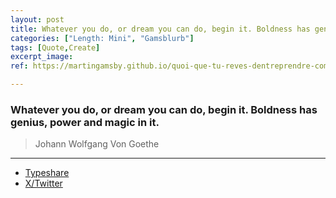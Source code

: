```yaml
---
layout: post
title: Whatever you do, or dream you can do, begin it. Boldness has genius, power and magic in it.
categories: ["Length: Mini", "Gamsblurb"]
tags: [Quote,Create]
excerpt_image: 
ref: https://martingamsby.github.io/quoi-que-tu-reves-dentreprendre-commence-le-laudace-a-du-genie-du-pouvoir-de-la-magie

---
```


### **Whatever you do, or dream you can do, begin it. Boldness has genius, power and magic in it.**

>  Johann Wolfgang Von Goethe

---

- [Typeshare](https://typeshare.co/martingamsby/posts/cm2855vc2009hl90ckpyrt2uy)
- [X/Twitter](https://x.com/Martin_Gamsby/status/1845589052399190463)

